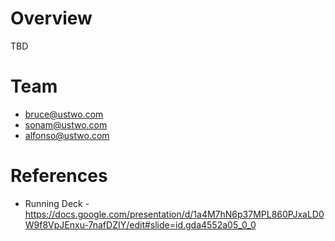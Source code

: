 # Overview
TBD


# Team 
* bruce@ustwo.com
* sonam@ustwo.com
* alfonso@ustwo.com


# References 
* Running Deck - https://docs.google.com/presentation/d/1a4M7hN6p37MPL860PJxaLD0W9f8VpJEnxu-7nafDZIY/edit#slide=id.gda4552a05_0_0
